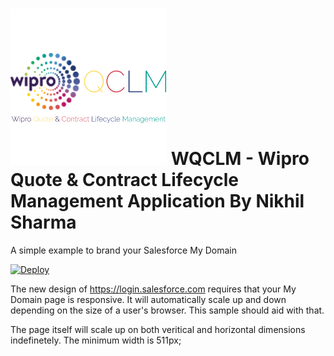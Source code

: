 ![WQCLM LOGO](/WQCLM-LOGO.png?raw=true "WQCLM - Wipro Quote & Contract Lifecycle Management")
                            WQCLM - Wipro Quote & Contract Lifecycle Management
                                    Application By Nikhil Sharma
===========================================================================================================

A simple example to brand your Salesforce My Domain

[![Deploy](https://www.herokucdn.com/deploy/button.png)](https://heroku.com/deploy?template=https://github.com/NikVerse/wqclm)

The new design of https://login.salesforce.com requires that your My Domain page is responsive.   It will automatically scale up and down depending on the size of a user's browser.   This sample should aid with that.

The page itself will scale up on both veritical and horizontal dimensions indefinetely.   The minimum width is 511px;

